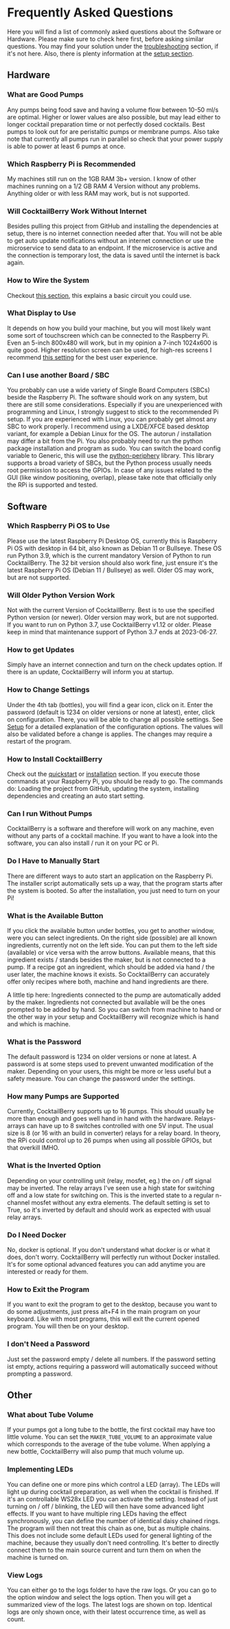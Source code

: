 # Frequently Asked Questions

Here you will find a list of commonly asked questions about the Software or Hardware.
Please make sure to check here first, before asking similar questions.
You may find your solution under the [troubleshooting](troubleshooting.md) section, if it's not here.
Also, there is plenty information at the [setup section](setup.md).


## Hardware

### What are Good Pumps

Any pumps being food save and having a volume flow between 10-50 ml/s are optimal.
Higher or lower values are also possible, but may lead either to longer cocktail preparation time or not perfectly dosed cocktails.
Best pumps to look out for are peristaltic pumps or membrane pumps.
Also take note that currently all pumps run in parallel so check that your power supply is able to power at least 6 pumps at once.

### Which Raspberry Pi is Recommended

My machines still run on the 1GB RAM 3b+ version.
I know of other machines running on a 1/2 GB RAM 4 Version without any problems.
Anything older or with less RAM may work, but is not supported.

### Will CocktailBerry Work Without Internet

Besides pulling this project from GitHub and installing the dependencies at setup, there is no internet connection needed after that.
You will not be able to get auto update notifications without an internet connection or use the microservice to send data to an endpoint.
If the microservice is active and the connection is temporary lost, the data is saved until the internet is back again.

### How to Wire the System

Checkout [this section](hardware.md#possible-basic-circuit), this explains a basic circuit you could use.

### What Display to Use

It depends on how you build your machine, but you will most likely want some sort of touchscreen which can be connected to the Raspberry Pi.
Even an 5-inch 800x480 will work, but in my opinion a 7-inch 1024x600 is quite good.
Higher resolution screen can be used, for high-res screens I recommend [this setting](troubleshooting.md#using-a-high-resolution-screen) for the best user experience.


### Can I use another Board / SBC

You probably can use a wide variety of Single Board Computers (SBCs) beside the Raspberry Pi.
The software should work on any system, but there are still some considerations.
Especially if you are unexperienced with programming and Linux, I strongly suggest to stick to the recommended Pi setup.
If you are experienced with Linux, you can probably get almost any SBC to work properly.
I recommend using a LXDE/XFCE based desktop variant, for example a Debian Linux for the OS.
The autorun / installation may differ a bit from the Pi. 
You also probably need to run the python package installation and program as sudo.
You can switch the board config variable to Generic, this will use the [python-periphery](https://github.com/vsergeev/python-periphery) library.
This library supports a broad variety of SBCs, but the Python process usually needs root permission to access the GPIOs.
In case of any issues related to the GUI (like window positioning, overlap), please take note that officially only the RPi is supported and tested.

## Software

### Which Raspberry Pi OS to Use

Please use the latest Raspberry Pi Desktop OS, currently this is Raspberry Pi OS with desktop in 64 bit, also known as Debian 11 or Bullseye.
These OS run Python 3.9, which is the current mandatory Version of Python to run CocktailBerry.
The 32 bit version should also work fine, just ensure it's the latest Raspberry Pi OS (Debian 11 / Bullseye) as well.
Older OS may work, but are not supported.

### Will Older Python Version Work

Not with the current Version of CocktailBerry.
Best is to use the specified Python version (or newer).
Older version may work, but are not supported.
If you want to run on Python 3.7, use CocktailBerry v1.12 or older.
Please keep in mind that maintenance support of Python 3.7 ends at 2023-06-27.

### How to get Updates

Simply have an internet connection and turn on the check updates option.
If there is an update, CocktailBerry will inform you at startup.

### How to Change Settings

Under the 4th tab (bottles), you will find a gear icon, click on it.
Enter the password (default is 1234 on older versions or none at latest), enter, click on configuration.
There, you will be able to change all possible settings.
See [Setup](setup.md#setting-up-the-machine-modifying-other-values) for a detailed explanation of the configuration options.
The values will also be validated before a change is applies.
The changes may require a restart of the program.

### How to Install CocktailBerry

Check out the [quickstart](quickstart.md) or [installation](installation.md) section.
If you execute those commands at your Raspberry Pi, you should be ready to go.
The commands do: Loading the project from GitHub, updating the system, installing dependencies and creating an auto start setting.

### Can I run Without Pumps

CocktailBerry is a software and therefore will work on any machine, even without any parts of a cocktail machine.
If you want to have a look into the software, you can also install / run it on your PC or Pi.

### Do I Have to Manually Start 

There are different ways to auto start an application on the Raspberry Pi.
The installer script automatically sets up a way, that the program starts after the system is booted.
So after the installation, you just need to turn on your Pi!

### What is the Available Button

If you click the available button under bottles, you get to another window, were you can select ingredients.
On the right side (possible) are all known ingredients, currently not on the left side.
You can put them to the left side (available) or vice versa with the arrow buttons.
Available means, that this ingredient exists / stands besides the maker, but is not connected to a pump.
If a recipe got an ingredient, which should be added via hand / the user later, the machine knows it exists.
So CocktailBerry can accurately offer only recipes where both, machine and hand ingredients are there.

A little tip here: Ingredients connected to the pump are automatically added by the maker.
Ingredients not connected but available will be the ones prompted to be added by hand.
So you can switch from machine to hand or the other way in your setup and CocktailBerry will recognize which is hand and which is machine.

### What is the Password

The default password is 1234 on older versions or none at latest.
A password is at some steps used to prevent unwanted modification of the maker.
Depending on your users, this might be more or less useful but a safety measure.
You can change the password under the settings.

### How many Pumps are Supported

Currently, CocktailBerry supports up to 16 pumps.
This should usually be more than enough and goes well hand in hand with the hardware.
Relays-arrays can have up to 8 switches controlled with one 5V input.
The usual size is 8 (or 16 with an build in converter) relays for a relay board.
In theory, the RPi could control up to 26 pumps when using all possible GPIOs, but that overkill IMHO.

### What is the Inverted Option

Depending on your controlling unit (relay, mosfet, eg.) the on / off signal may be inverted.
The relay arrays I've seen use a high state for switching off and a low state for switching on.
This is the inverted state to a regular n-channel mosfet without any extra elements.
The default setting is set to True, so it's inverted by default and should work as expected with usual relay arrays.

### Do I Need Docker

No, docker is optional.
If you don't understand what docker is or what it does, don't worry.
CocktailBerry will perfectly run without Docker installed.
It's for some optional advanced features you can add anytime you are interested or ready for them.

### How to Exit the Program

If you want to exit the program to get to the desktop, because you want to do some adjustments,
just press alt+F4 in the main program on your keyboard.
Like with most programs, this will exit the current opened program.
You will then be on your desktop.

### I don't Need a Password

Just set the password empty / delete all numbers.
If the password setting ist empty, actions requiring a password will automatically succeed without prompting a password.

## Other

### What about Tube Volume

If your pumps got a long tube to the bottle, the first cocktail may have too little volume.
You can set the `MAKER_TUBE_VOLUME` to an approximate value which corresponds to the average of the tube volume.
When applying a new bottle, CocktailBerry will also pump that much volume up.

### Implementing LEDs

You can define one or more pins which control a LED (array).
The LEDs will light up during cocktail preparation, as well when the cocktail is finished.
If it's an controllable WS28x LED you can activate the setting.
Instead of just turning on / off / blinking, the LED will then have some advanced light effects.
If you want to have multiple ring LEDs having the effect synchronously, you can define the number of identical daisy chained rings.
The program will then not treat this chain as one, but as multiple chains.
This does not include some default LEDs used for general lighting of the machine, because they usually don't need controlling.
It's better to directly connect them to the main source current and turn them on when the machine is turned on.

### View Logs

You can either go to the logs folder to have the raw logs.
Or you can go to the option window and select the logs option.
Then you will get a summarized view of the logs.
The latest logs are shown on top. 
Identical logs are only shown once, with their latest occurrence time, as well as count.